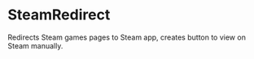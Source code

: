 # SteamRedirect
 Redirects Steam games pages to Steam app, creates button to view on Steam manually.
